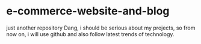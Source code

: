 # e-commerce-website-and-blog
just another repository
Dang, i should be serious about my projects, so from now on, i will use github and also follow latest trends of technology.
